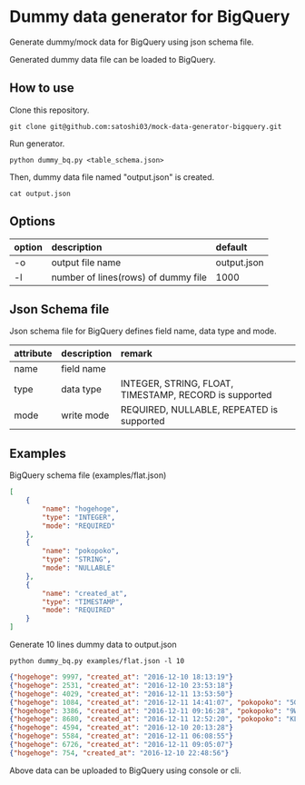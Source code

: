 # Dummy data generator for BigQuery

Generate dummy/mock data for BigQuery using json schema file.

Generated dummy data file can be loaded to BigQuery.

## How to use

Clone this repository.

```
git clone git@github.com:satoshi03/mock-data-generator-bigquery.git
```

Run generator.

```
python dummy_bq.py <table_schema.json>
```

Then, dummy data file named "output.json" is created.

```
cat output.json
```

## Options

|option|description|default|
|:---|:---|:---|
|-o|output file name|output.json|
|-l|number of lines(rows) of dummy file|1000|


## Json Schema file

Json schema file for BigQuery defines field name, data type and mode.

|attribute|description|remark|
|:---|:---|:---|
|name|field name||
|type|data type|INTEGER, STRING, FLOAT, TIMESTAMP, RECORD is supported|
|mode|write mode|REQUIRED, NULLABLE, REPEATED is supported|


## Examples

BigQuery schema file (examples/flat.json)

```json
[
    {
        "name": "hogehoge",
        "type": "INTEGER",
        "mode": "REQUIRED"
    },
    {
        "name": "pokopoko",
        "type": "STRING",
        "mode": "NULLABLE"
    },
    {
        "name": "created_at",
        "type": "TIMESTAMP",
        "mode": "REQUIRED"
    }
]

```

Generate 10 lines dummy data to output.json

```
python dummy_bq.py examples/flat.json -l 10
```

```json
{"hogehoge": 9997, "created_at": "2016-12-10 18:13:19"}
{"hogehoge": 2531, "created_at": "2016-12-10 23:53:18"}
{"hogehoge": 4029, "created_at": "2016-12-11 13:53:50"}
{"hogehoge": 1084, "created_at": "2016-12-11 14:41:07", "pokopoko": "5G4QCT4HZJ48"}
{"hogehoge": 3386, "created_at": "2016-12-11 09:16:28", "pokopoko": "9W37EJ1QC0BY"}
{"hogehoge": 8680, "created_at": "2016-12-11 12:52:20", "pokopoko": "KLP2XNJ0T8ZU"}
{"hogehoge": 4594, "created_at": "2016-12-10 20:13:28"}
{"hogehoge": 5584, "created_at": "2016-12-11 06:08:55"}
{"hogehoge": 6726, "created_at": "2016-12-11 09:05:07"}
{"hogehoge": 754, "created_at": "2016-12-10 22:48:56"}
```

Above data can be uploaded to BigQuery using console or cli.
